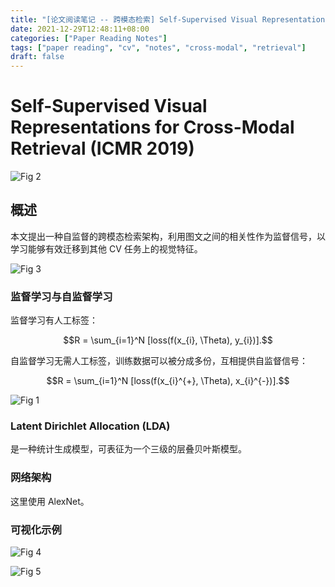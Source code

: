 ```yaml
---
title: "[论文阅读笔记 -- 跨模态检索] Self-Supervised Visual Representations for CMR (ICMR 2019)"
date: 2021-12-29T12:48:11+08:00
categories: ["Paper Reading Notes"]
tags: ["paper reading", "cv", "notes", "cross-modal", "retrieval"]
draft: false
---
```


# Self-Supervised Visual Representations for Cross-Modal Retrieval (ICMR 2019)

![Fig 2](/images/2021/PRN148/2.png)

## 概述

本文提出一种自监督的跨模态检索架构，利用图文之间的相关性作为监督信号，以学习能够有效迁移到其他 CV 任务上的视觉特征。  

![Fig 3](/images/2021/PRN148/3.png)

### 监督学习与自监督学习

监督学习有人工标签：  

$$R = \sum_{i=1}^N [loss(f(x_{i}, \Theta), y_{i})].$$

自监督学习无需人工标签，训练数据可以被分成多份，互相提供自监督信号：  

$$R = \sum_{i=1}^N [loss(f(x_{i}^{+}, \Theta), x_{i}^{-})].$$

![Fig 1](/images/2021/PRN148/1.png)

### Latent Dirichlet Allocation (LDA)

是一种统计生成模型，可表征为一个三级的层叠贝叶斯模型。  

### 网络架构

这里使用 AlexNet。  

### 可视化示例

![Fig 4](/images/2021/PRN148/4.png)

![Fig 5](/images/2021/PRN148/5.png)
